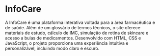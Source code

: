 # InfoCare

A InfoCare é uma plataforma interativa voltada para a área farmacêutica e de saúde. Além de um glossário de termos técnicos, o site oferece materiais de estudo, cálculo de IMC, simulação de rotina de skincare e acesso a bulas de medicamentos. Desenvolvido com HTML, CSS e JavaScript, o projeto proporciona uma experiência intuitiva e personalizável, incluindo modo claro e escuro. 